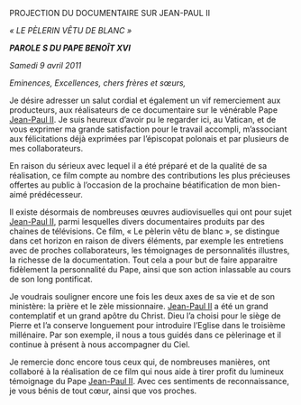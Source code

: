 PROJECTION DU DOCUMENTAIRE SUR JEAN-PAUL II

*« LE PÈLERIN VÊTU DE BLANC »*

***PAROLE*** ***S DU PAPE BENOÎT XVI***

*Samedi 9 avril 2011*

*Eminences, Excellences, chers frères et sœurs,*

Je désire adresser un salut cordial et également un vif remerciement aux producteurs, aux réalisateurs de ce documentaire sur le vénérable Pape [Jean-Paul II](/content/john-paul-ii/fr.html). Je suis heureux d’avoir pu le regarder ici, au Vatican, et de vous exprimer ma grande satisfaction pour le travail accompli, m’associant aux félicitations déjà exprimées par l’épiscopat polonais et par plusieurs de mes collaborateurs.

En raison du sérieux avec lequel il a été préparé et de la qualité de sa réalisation, ce film compte au nombre des contributions les plus précieuses offertes au public à l’occasion de la prochaine béatification de mon bien-aimé prédécesseur.

Il existe désormais de nombreuses œuvres audiovisuelles qui ont pour sujet [Jean-Paul II](/content/john-paul-ii/fr.html), parmi lesquelles divers documentaires produits par des chaines de télévisions. Ce film, « Le pèlerin vêtu de blanc », se distingue dans cet horizon en raison de divers éléments, par exemple les entretiens avec de proches collaborateurs, les témoignages de personnalités illustres, la richesse de la documentation. Tout cela a pour but de faire apparaitre fidèlement la personnalité du Pape, ainsi que son action inlassable au cours de son long pontificat.

Je voudrais souligner encore une fois les deux axes de sa vie et de son ministère: la prière et le zèle missionnaire. [Jean-Paul II](/content/john-paul-ii/fr.html) a été un grand contemplatif et un grand apôtre du Christ. Dieu l’a choisi pour le siège de Pierre et l’a conserve longuement pour introduire l’Eglise dans le troisième millénaire. Par son exemple, il nous a tous guidés dans ce pèlerinage et il continue à présent à nous accompagner du Ciel.

Je remercie donc encore tous ceux qui, de nombreuses manières, ont collaboré à la réalisation de ce film qui nous aide à tirer profit du lumineux témoignage du Pape [Jean-Paul II](/content/john-paul-ii/fr.html). Avec ces sentiments de reconnaissance, je vous bénis de tout cœur, ainsi que vos proches.